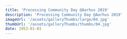 ```yaml
---
title: 'Processing Community Day @Aarhus 2019'
description: 'Processing Community Day @Aarhus 2019'
imageUrl: '/assets/galleryThumbs/large/04.jpg'
thumbUrl: '/assets/galleryThumbs/thumbs/04.jpg'
date: 1953-01-01
---
```

